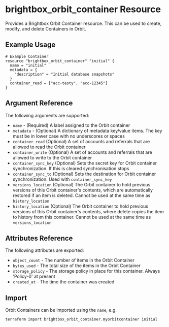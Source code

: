 # brightbox\_orbit\_container Resource

Provides a Brightbox Orbit Container resource. This can be used to create,
modify, and delete Containers in Orbit.

## Example Usage

```hcl
# Example Container
resource "brightbox_orbit_container" "initial" {
  name = "initial"
  metadata = {
    "description" = "Initial database snapshots"
  }
  container_read = ["acc-testy", "acc-12345"]
}
```

## Argument Reference

The following arguments are supported:

* `name` - (Required) A label assigned to the Orbit container
* `metadata` - (Optional) A dictionary of metadata key/value items. The key must be in lower case with no underscores or spaces
* `container_read` (Optional) A set of accounts and referrals that are allowed to read the Orbit container
* `container_write` (Optional) A set of accounts and referrals that are allowed to write to the Orbit container
* `container_sync_key` (Optional) Sets the secret key for Orbit container synchronization. If this is cleared synchronisation stops
* `container_sync_to` (Optional) Sets the destination for Orbit container synchronization. Used with `container_sync_key`
* `versions_location` (Optional) The Orbit container to hold previous versions of this Orbit container's contents, which are automatically restored if an item is deleted. Cannot be used at the same time as `history_location`
* `history_location` (Optional) The Orbit container to hold previous versions of this Orbit container's contents, where delete copies the item to history from this container. Cannot be used at the same time as `versions_location`

## Attributes Reference

The following attributes are exported:

* `object_count` - The number of items in the Orbit Container
* `bytes_used` - The total size of the items in the Orbit Container
* `storage_policy` - The storage policy in place for this container. Always 'Policy-0' at present
* `created_at` - The time the container was created

## Import

Orbit Containers can be imported using the `name`, e.g.

```
terraform import brightbox_orbit_container.myorbitcontainer initial
```

